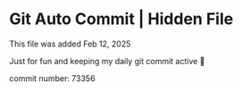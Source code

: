 # Git Auto Commit | Hidden File

This file was added Feb 12, 2025

Just for fun and keeping my daily git commit active 🤪

commit number: 73356
